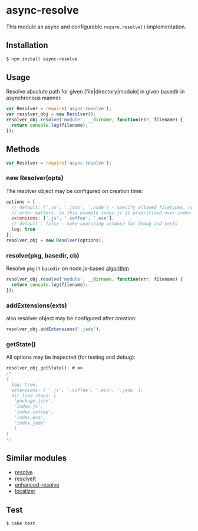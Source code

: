 # async-resolve

This module an async and configurable `requre.resolve()` implementation.

## Installation

```bash
$ npm install async-resolve
```

## Usage

Resolve absolute path for given [file|directory|module] in given basedir in asynchronous manner.

```javascript
var Resolver = require('async-resolve');
var resolver_obj = new Resolver();
resolver_obj.resolve('module', __dirname, function(err, filename) {
  return console.log(filename);
});
```

## Methods

```javascript
var Resolver = require('async-resolve');
```

### new Resolver(opts)

The resolver object may be configured on creation time:

```javascript
options = {
  // default: ['.js', '.json', '.node'] - specify allowed filetypes, note that the
  // order matters. in this example index.js is prioritized over index.coffee
  extensions: ['.js', '.coffee', '.eco'],
  // default : false - make searching verbose for debug and tests
  log: true
};
resolver_obj = new Resolver(options);
```

### resolve(pkg, basedir, cb)

Resolve `pkg` in `basedir` on node.js-based [algorithm](http://nodejs.org/api/modules.html#modules_all_together) 

```javascript
resolver_obj.resolve('module', __dirname, function(err, filename) {
  return console.log(filename);
});
```

### addExtensions(exts)

also resolver object may be configured after creation:

```javascript
resolver_obj.addExtensions('.jade');
```

### getState()

All options may be inspected (for testing and debug):

```javascript
resolver_obj.getState(); # =>
/*
{
  log: true,
  extensions: [ '.js', '.coffee', '.eco', '.jade' ],
  dir_load_steps: [
   'package.json',
   'index.js',
   'index.coffee',
   'index.eco',
   'index.jade' 
   ] 
}
*/
```

## Similar modules

* [resolve](https://github.com/substack/node-resolve)
* [resolveIt](https://github.com/jhamlet/node-resolveit)
* [enhanced-resolve](https://github.com/webpack/enhanced-resolve)
* [localizer](https://github.com/AndreasMadsen/localizer)

## Test

```bash
$ cake test
```

